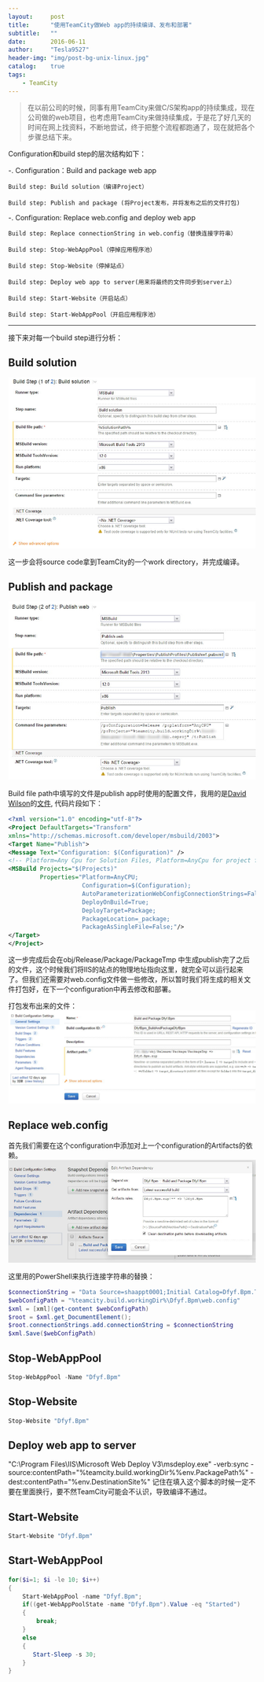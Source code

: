 ```yaml
---
layout:     post
title:      "使用TeamCity做Web app的持续编译、发布和部署"
subtitle:   ""
date:       2016-06-11
author:     "Tesla9527"
header-img: "img/post-bg-unix-linux.jpg"
catalog:    true
tags:
    - TeamCity
---
```


>在以前公司的时候，同事有用TeamCity来做C/S架构app的持续集成，现在公司做的web项目，也考虑用TeamCity来做持续集成，于是花了好几天的时间在网上找资料，不断地尝试，终于把整个流程都跑通了，现在就把各个步骤总结下来。

Configuration和build step的层次结构如下：

-. Configuration：Build and package web app

    Build step: Build solution（编译Project）

    Build step: Publish and package (将Project发布，并将发布之后的文件打包)

-. Configuration: Replace web.config and deploy web app

    Build step: Replace connectionString in web.config（替换连接字符串）

    Build step: Stop-WebAppPool（停掉应用程序池）

    Build step: Stop-Website（停掉站点）

    Build step: Deploy web app to server(用来将最终的文件同步到server上）

    Build step: Start-Website（开启站点）

    Build step: Start-WebAppPool（开启应用程序池）

---

接下来对每一个build step进行分析：

## Build solution
![img](/img/in-post/teamcity1.jpg)

这一步会将source code拿到TeamCity的一个work directory，并完成编译。

## Publish and package
![img](/img/in-post/teamcity2.jpg)

Build file path中填写的文件是publish app时使用的配置文件，我用的是[David Wilson](https://essenceofcode.com/about/)的[文件](https://essenceofcode.com/2012/08/20/using-msbuild-and-team-city-for-deployments-part-2-continuous-integration-build-and-verify/),
代码片段如下：

```xml
<?xml version="1.0" encoding="utf-8"?>
<Project DefaultTargets="Transform"
xmlns="http://schemas.microsoft.com/developer/msbuild/2003">
<Target Name="Publish">
<Message Text="Configuration: $(Configuration)" />
<!-- Platform=Any Cpu for Solution Files, Platform=AnyCpu for project files-->
<MSBuild Projects="$(Projects)"
         Properties="Platform=AnyCPU;
                     Configuration=$(Configuration);
                     AutoParameterizationWebConfigConnectionStrings=False;
                     DeployOnBuild=True;
                     DeployTarget=Package;
                     PackageLocation=_package;
                     PackageAsSingleFile=False;"/>
</Target>
</Project>
```

这一步完成后会在obj/Release/Package/PackageTmp 中生成publish完了之后的文件，这个时候我们将IIS的站点的物理地址指向这里，就完全可以运行起来了。但我们还需要对web.config文件做一些修改，所以暂时我们将生成的相关文件打包好，在下一个configuration中再去修改和部署。

打包发布出来的文件：
![img](/img/in-post/teamcity3.jpg)

## Replace web.config

首先我们需要在这个configuration中添加对上一个configuration的Artifacts的依赖。
![img](/img/in-post/teamcity4.jpg)

这里用的PowerShell来执行连接字符串的替换：

```powershell
$connectionString = "Data Source=shaappt0001;Initial Catalog=Dfyf.Bpm.Test;Persist Security Info=true;User ID=sa;PWD=Passw0rd;Packet Size=4096;"
$webConfigPath = "%teamcity.build.workingDir%\Dfyf.Bpm\web.config"
$xml = [xml](get-content $webConfigPath)
$root = $xml.get_DocumentElement();
$root.connectionStrings.add.connectionString = $connectionString
$xml.Save($webConfigPath)
```

## Stop-WebAppPool
```powershell
Stop-WebAppPool -Name "Dfyf.Bpm"
```

## Stop-Website
```powershell
Stop-Website "Dfyf.Bpm"
```

## Deploy web app to server

"C:\Program Files\IIS\Microsoft Web Deploy V3\msdeploy.exe" -verb:sync -source:contentPath="%teamcity.build.workingDir%\%env.PackagePath%\" -dest:contentPath="%env.DestinationSite%"
记住在填入这个脚本的时候一定不要在里面换行，要不然TeamCity可能会不认识，导致编译不通过。

## Start-Website
```powershell
Start-Website "Dfyf.Bpm"
```

## Start-WebAppPool

```powershell
for($i=1; $i -le 10; $i++)
{
    Start-WebAppPool -name "Dfyf.Bpm";
    if((get-WebAppPoolState -name "Dfyf.Bpm").Value -eq "Started")
    {
        break;
    }
    else
    {
       Start-Sleep -s 30;
    }     
}
```
